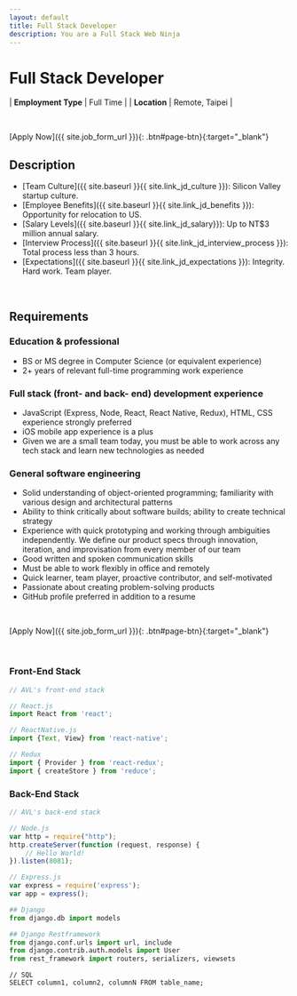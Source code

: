 ```yaml
---
layout: default
title: Full Stack Developer
description: You are a Full Stack Web Ninja
---
```


# Full Stack Developer

| **Employment Type** | Full Time |
| **Location** | Remote, Taipei |

<br>

[Apply Now]({{ site.job_form_url }}){: .btn#page-btn}{:target="_blank"}

## Description
- [Team Culture]({{ site.baseurl }}{{ site.link_jd_culture }}): Silicon Valley startup culture.
- [Employee Benefits]({{ site.baseurl }}{{ site.link_jd_benefits }}): Opportunity for relocation to US.
- [Salary Levels]({{ site.baseurl }}{{ site.link_jd_salary}}): Up to NT$3 million annual salary.
- [Interview Process]({{ site.baseurl }}{{ site.link_jd_interview_process }}): Total process less than 3 hours.
- [Expectations]({{ site.baseurl }}{{ site.link_jd_expectations }}): Integrity. Hard work. Team player.

<br>

## Requirements

### Education & professional
- BS or MS degree in Computer Science (or equivalent experience)
- 2+ years of relevant full-time programming work experience

### Full stack (front- and back- end) development experience
- JavaScript (Express, Node, React, React Native, Redux), HTML, CSS experience strongly preferred
- iOS mobile app experience is a plus
- Given we are a small team today, you must be able to work across any tech stack and learn new technologies as needed

### General software engineering
- Solid understanding of object-oriented programming; familiarity with various design and architectural patterns
- Ability to think critically about software builds; ability to create technical strategy
- Experience with quick prototyping and working through ambiguities independently. We define our product specs through innovation, iteration, and improvisation from every member of our team
- Good written and spoken communication skills
- Must be able to work flexibly in office and remotely
- Quick learner, team player, proactive contributor, and self-motivated
- Passionate about creating problem-solving products
- GitHub profile preferred in addition to a resume

<br>

[Apply Now]({{ site.job_form_url }}){: .btn#page-btn}{:target="_blank"}


<br>

### Front-End Stack
```javascript
// AVL's front-end stack

// React.js
import React from 'react';

// ReactNative.js
import {Text, View} from 'react-native';

// Redux
import { Provider } from 'react-redux';
import { createStore } from 'reduce';

```

### Back-End Stack
```javascript
// AVL's back-end stack

// Node.js
var http = require("http");
http.createServer(function (request, response) {
	// Hello World!
}).listen(8081);

// Express.js
var express = require('express');
var app = express();
```

```python
## Django
from django.db import models

## Django Restframework
from django.conf.urls import url, include
from django.contrib.auth.models import User
from rest_framework import routers, serializers, viewsets
```

```
// SQL
SELECT column1, column2, columnN FROM table_name;
```
